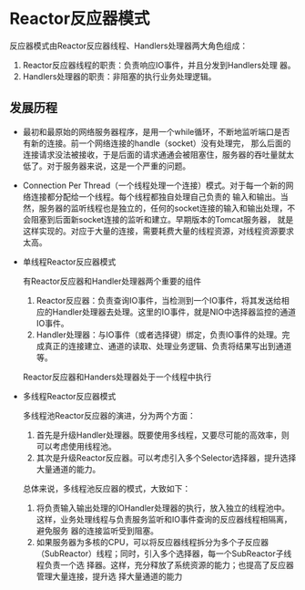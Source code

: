 # Reactor反应器模式
反应器模式由Reactor反应器线程、Handlers处理器两大角色组成：
1. Reactor反应器线程的职责：负责响应IO事件，并且分发到Handlers处理
器。
2. Handlers处理器的职责：非阻塞的执行业务处理逻辑。

## 发展历程
* 最初和最原始的网络服务器程序，是用一个while循环，不断地监听端口是否有新的连接。前一个网络连接的handle（socket）没有处理完，
那么后面的连接请求没法被接收，于是后面的请求通通会被阻塞住，服务器的吞吐量就太低了。对于服务器来说，这是一个严重的问题。

* Connection Per  Thread（一个线程处理一个连接）模式。对于每一个新的网络连接都分配给一个线程。每个线程都独自处理自己负责的
输入和输出。当然，服务器的监听线程也是独立的，任何的socket连接的输入和输出处理，不会阻塞到后面新socket连接的监听和建立。早期版本的Tomcat服务器，
就是这样实现的。对应于大量的连接，需要耗费大量的线程资源，对线程资源要求太高。

* 单线程Reactor反应器模式

  有Reactor反应器和Handler处理器两个重要的组件

    1. Reactor反应器：负责查询IO事件，当检测到一个IO事件，将其发送给相
    应的Handler处理器去处理。这里的IO事件，就是NIO中选择器监控的通道IO事件。
    2. Handler处理器：与IO事件（或者选择键）绑定，负责IO事件的处理。完
    成真正的连接建立、通道的读取、处理业务逻辑、负责将结果写出到通道等。
    
   Reactor反应器和Handers处理器处于一个线程中执行

* 多线程Reactor反应器模式

    多线程池Reactor反应器的演进，分为两个方面：
     1. 首先是升级Handler处理器。既要使用多线程，又要尽可能的高效率，则
    可以考虑使用线程池。
     1. 其次是升级Reactor反应器。可以考虑引入多个Selector选择器，提升选择
    大量通道的能力。
    
    总体来说，多线程池反应器的模式，大致如下：
    1. 将负责输入输出处理的IOHandler处理器的执行，放入独立的线程池中。
    这样，业务处理线程与负责服务监听和IO事件查询的反应器线程相隔离，避免服务
    器的连接监听受到阻塞。
    1. 如果服务器为多核的CPU，可以将反应器线程拆分为多个子反应器
    （SubReactor）线程；同时，引入多个选择器，每一个SubReactor子线程负责一个选
    择器。这样，充分释放了系统资源的能力；也提高了反应器管理大量连接，提升选
    择大量通道的能力
